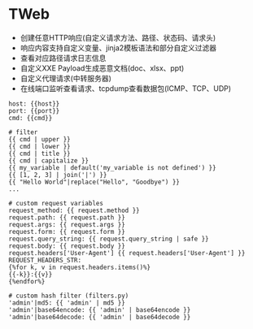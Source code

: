 # TWeb

- 创建任意HTTP响应(自定义请求方法、路径、状态码、请求头)
- 响应内容支持自定义变量、jinja2模板语法和部分自定义过滤器
- 查看对应路径请求日志信息
- 自定义XXE Payload生成恶意文档(doc、xlsx、ppt)
- 自定义代理请求(中转服务器)
- 在线端口监听查看请求、tcpdump查看数据包(ICMP、TCP、UDP)

```
host: {{host}}
port: {{port}}
cmd: {{cmd}}

# filter
{{ cmd | upper }}
{{ cmd | lower }}
{{ cmd | title }}
{{ cmd | capitalize }}
{{ my_variable | default('my_variable is not defined') }}
{{ [1, 2, 3] | join('|') }}
{{ "Hello World"|replace("Hello", "Goodbye") }}
...

# custom request variables
request_method: {{ request.method }}
request.path: {{ request.path }}
request.args: {{ request.args }}
request.form: {{ request.form }}
request.query_string: {{ request.query_string | safe }}
request.body: {{ request.body }}
request.headers['User-Agent'] {{ request.headers['User-Agent'] }}
REQUEST_HEADERS_STR:
{%for k, v in request.headers.items()%}
{{-k}}:{{v}}
{%endfor%}

# custom hash filter (filters.py)
'admin'|md5: {{ 'admin' | md5 }}
'admin'|base64encode: {{ 'admin' | base64encode }}
'admin'|base64decode: {{ 'admin' | base64decode }}
```